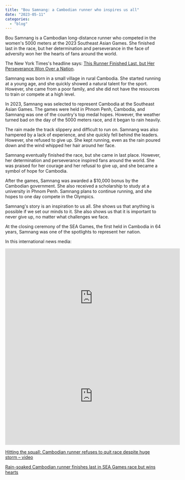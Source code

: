```yaml
---
title: "Bou Samnang: a Cambodian runner who inspires us all"
date: "2023-05-11"
categories: 
  - "blog"
---
```


Bou Samnang is a Cambodian long-distance runner who competed in the women's 5000 meters at the 2023 Southeast Asian Games. She finished last in the race, but her determination and perseverance in the face of adversity won her the hearts of fans around the world.

The New York Times's headline says: [This Runner Finished Last, but Her Perseverance Won Over a Nation](https://www.nytimes.com/2023/05/25/sports/bou-samnang-cambodian-runner-rain.html).

Samnang was born in a small village in rural Cambodia. She started running at a young age, and she quickly showed a natural talent for the sport. However, she came from a poor family, and she did not have the resources to train or compete at a high level.

In 2023, Samnang was selected to represent Cambodia at the Southeast Asian Games. The games were held in Phnom Penh, Cambodia, and Samnang was one of the country's top medal hopes. However, the weather turned bad on the day of the 5000 meters race, and it began to rain heavily.

The rain made the track slippery and difficult to run on. Samnang was also hampered by a lack of experience, and she quickly fell behind the leaders. However, she refused to give up. She kept running, even as the rain poured down and the wind whipped her hair around her face.

Samnang eventually finished the race, but she came in last place. However, her determination and perseverance inspired fans around the world. She was praised for her courage and her refusal to give up, and she became a symbol of hope for Cambodia.

After the games, Samnang was awarded a $10,000 bonus by the Cambodian government. She also received a scholarship to study at a university in Phnom Penh. Samnang plans to continue running, and she hopes to one day compete in the Olympics.

Samnang's story is an inspiration to us all. She shows us that anything is possible if we set our minds to it. She also shows us that it is important to never give up, no matter what challenges we face.

At the closing ceremony of the SEA Games, the first held in Cambodia in 64 years, Samnang was one of the spotlights to represent her nation.

In this international news media:

<iframe title="YouTube video player" src="https://www.youtube.com/embed/-DNpqzDNt10" width="560" height="315" frameborder="0" allowfullscreen="allowfullscreen"></iframe>

<iframe title="YouTube video player" src="https://www.youtube.com/embed/fuhEvHanFQE" width="560" height="315" frameborder="0" allowfullscreen="allowfullscreen"></iframe>

[Hitting the squall: Cambodian runner refuses to quit race despite huge storm – video](https://www.theguardian.com/sport/video/2023/may/09/cambodian-runner-refuses-to-quit-race-despite-huge-storm-bou-samnang-video)

[Rain-soaked Cambodian runner finishes last in SEA Games race but wins hearts](https://www.channelnewsasia.com/sport/sea-games-bou-samnang-rain-soaked-cambodian-runner-finishes-last-race-wins-hearts-3475976)
